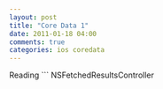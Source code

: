 ```yaml
---
layout: post
title: "Core Data 1"
date: 2011-01-18 04:00
comments: true
categories: ios coredata
---
```


Reading ```
NSFetchedResultsController
```

